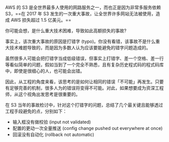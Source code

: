 AWS 的 S3 是全世界最多人使用的网路服务之一，而也正是因为非常多服务依赖 S3，==在 2017 年 S3 发生的一次重大事故，让全世界许多网站无法被使用，造成 AWS 损失超过 1.5 亿美元。==

你可能会想，是什么重大技术困难，导致如此高额损失的事故?

事实上，该次重大事故的原因是打错字 (typo)。你没有看错，该事故不是什么重大技术难题导致的，而是因为多数人认为应该要能避免的错字问题造成的。

虽然很多人可能会把打错字当成低级错误，但事实上打错字、差一个空格、差一行等看似简单的问题，假如当到了一个完全不熟悉，且有复杂历史程式码的程式码库中，即使是很细心的人，也可能会出错。

因此，从工程的角度来看，该思考的是如何让相同的错误「不可能」再发生。只要有足够完善的机制，很多人为的错误将变得不可能。对此，如果想要成为资深工程师，从这个视角出发思考是很重要的。

在 S3 当年的事故检讨中，针对这个打错字的问题，总结了几个最关键且能够透过工程手段避免的点，分别如下：

- 输入框没有做校验 (input not validated)
- 配置的更动一次全量推送 (config change pushed out everywhere at once)
- 回滚没有自动化 (rollback not automatic)